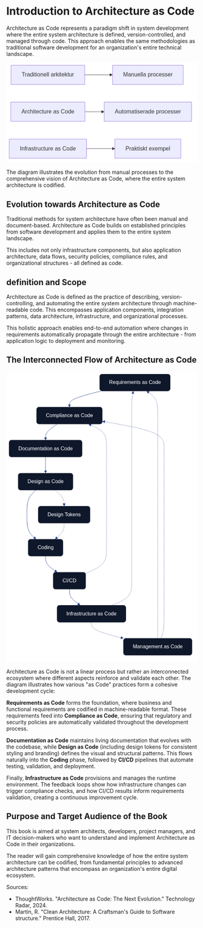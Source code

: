 # Introduction to Architecture as Code

Architecture as Code represents a paradigm shift in system development where the entire system architecture is defined, version-controlled, and managed through code. This approach enables the same methodologies as traditional software development for an organization's entire technical landscape.

![Introduction to Architecture as Code](images/diagram_01_inledning.png)

The diagram illustrates the evolution from manual processes to the comprehensive vision of Architecture as Code, where the entire system architecture is codified.

## Evolution towards Architecture as Code

Traditional methods for system architecture have often been manual and document-based. Architecture as Code builds on established principles from software development and applies them to the entire system landscape.

This includes not only infrastructure components, but also application architecture, data flows, security policies, compliance rules, and organizational structures - all defined as code.

## definition and Scope

Architecture as Code is defined as the practice of describing, version-controlling, and automating the entire system architecture through machine-readable code. This encompasses application components, integration patterns, data architecture, infrastructure, and organizational processes.

This holistic approach enables end-to-end automation where changes in requirements automatically propagate through the entire architecture - from application logic to deployment and monitoring.

## The Interconnected Flow of Architecture as Code

![Architecture as Code Flow](images/diagram_01_aac_flow.png)

Architecture as Code is not a linear process but rather an interconnected ecosystem where different aspects reinforce and validate each other. The diagram illustrates how various "as Code" practices form a cohesive development cycle:

**Requirements as Code** forms the foundation, where business and functional requirements are codified in machine-readable format. These requirements feed into **Compliance as Code**, ensuring that regulatory and security policies are automatically validated throughout the development process.

**Documentation as Code** maintains living documentation that evolves with the codebase, while **Design as Code** (including design tokens for consistent styling and branding) defines the visual and structural patterns. This flows naturally into the **Coding** phase, followed by **CI/CD** pipelines that automate testing, validation, and deployment.

Finally, **Infrastructure as Code** provisions and manages the runtime environment. The feedback loops show how infrastructure changes can trigger compliance checks, and how CI/CD results inform requirements validation, creating a continuous improvement cycle.

## Purpose and Target Audience of the Book

This book is aimed at system architects, developers, project managers, and IT decision-makers who want to understand and implement Architecture as Code in their organizations.

The reader will gain comprehensive knowledge of how the entire system architecture can be codified, from fundamental principles to advanced architecture patterns that encompass an organization's entire digital ecosystem.

Sources:
- ThoughtWorks. "Architecture as Code: The Next Evolution." Technology Radar, 2024.
- Martin, R. "Clean Architecture: A Craftsman's Guide to Software structure." Prentice Hall, 2017.

